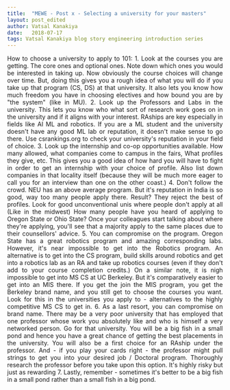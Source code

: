 ```yaml
---
title:  "MEWE - Post x - Selecting a university for your masters"
layout: post_edited
author: Vatsal Kanakiya
date:   2018-07-17
tags: Vatsal Kanakiya blog story engineering introduction series
---
```

<!--date:   2018-06-03 09:06:04 +0530-->
<p style="text-align: justify;">
How to choose a university to apply to 101:
1. Look at the courses you are getting. The core ones and optional ones. Note down which ones you would be interested in taking up. Now obviously the course choices will change over time. But, doing this gives you a rough idea of what you will do if you take up that program (CS, DS) at that university. It also lets you know how much freedom you have in choosing electives and how bound you are by "the system" (like in MU).
2. Look up the Professors and Labs in the university. This lets you know who what sort of research work goes on in the university and if it aligns with your interest. RAships are key especially in fields like AI ML and robotics. If you are a ML student and the university doesn't have any good ML lab or reputation, it doesn't make sense to go there. Use csrankings.org to check your university's reputation in your field of choice.
3. Look up the internship and co-op opportunities available. How many allowed, what companies come to campus in the fairs, What profiles they give, etc. This gives you a good idea of how hard you will have to fight in order to get an internship with your choice of profile. Also list down companies in that locality itself (because they will be much more eager to call you for an interview than one on the other coast.)
4. Don't follow the crowd. NEU has an above average program. But it's reputation in India is so good, way too many people apply there. Result? They reject the best of profiles. Look for good unconventional unis where people don't apply at all (Like in the midwest) How many people have you heard of applying to Oregon State or Ohio State? Once your colleagues start talking about where they're applying, you'll see that a majority apply to the same places due to their counsellors' advice.
5. You can compromise on the program. Oregon State has a great robotics program and amazing corresponding labs. However, it's near impossible to get into the Robotics program. An alternative is to get into the CS program, build skills around robotics and get into a robotics lab as an RA and take up robotics courses (even if they don't add to your course completion credits.) On a similar note, it is nigh impossible to get into MS CS at UC Berkeley. But it's comparatively easier to get into an MIS there. If you get the join the MIS program,  you get the Berkeley brand name, and you still get to choose the courses you want. Look for this in the universities you apply to - alternatives to the highly competitive MS CS to get in.
6. As a last resort, you can compromise on brand name. There may be a very poor university that has employed that one professor whose work you absolutely like and who is himself a very networked person. Go for that university. You will be a big fish in a small pond and hence you have a great chance of getting the best placements in the university. You will also be a first choice for an RAship under the professor. And - if you play your cards right - the professor might pull strings to get you into your desired job / Doctoral program. Thoroughly research the professor before you take upon this option. It's highly risky but just as rewarding
7. Lastly, remember - sometimes it's better to be a big fish in a small pond rather than a small fish in a big pond.
</p>
